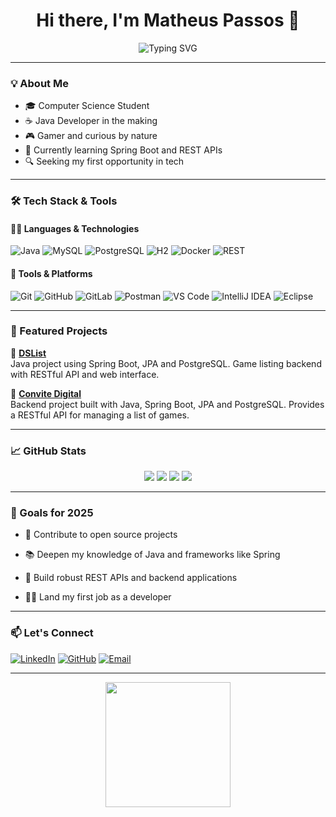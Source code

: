 <h1 align="center">Hi there, I'm Matheus Passos 👋</h1>
<p align="center">
  <img src="https://readme-typing-svg.demolab.com?font=Fira+Code&weight=600&size=24&pause=1000&center=true&vCenter=true&width=600&lines=Computer+Science+Student;Java+Enthusiast;Lifelong+Learner+%7C+Gamer+%7C+Brazilian" alt="Typing SVG" />
</p>

---

### 💡 About Me
- 🎓 Computer Science Student  
- ☕ Java Developer in the making  
- 🎮 Gamer and curious by nature  
- 🌱 Currently learning Spring Boot and REST APIs  
- 🔍 Seeking my first opportunity in tech

---

### 🛠️ Tech Stack & Tools

#### 👨‍💻 Languages & Technologies
![Java](https://img.shields.io/badge/Java-%23ED8B00.svg?style=for-the-badge&logo=openjdk&logoColor=white)
![MySQL](https://img.shields.io/badge/MySQL-4479A1.svg?style=for-the-badge&logo=mysql&logoColor=white)
![PostgreSQL](https://img.shields.io/badge/PostgreSQL-316192.svg?style=for-the-badge&logo=postgresql&logoColor=white)
![H2](https://img.shields.io/badge/H2-006666.svg?style=for-the-badge&logo=h2&logoColor=white)
![Docker](https://img.shields.io/badge/Docker-2496ED.svg?style=for-the-badge&logo=docker&logoColor=white)
![REST](https://img.shields.io/badge/REST-API-%23007ACC.svg?style=for-the-badge&logo=flask&logoColor=white)

#### 🧰 Tools & Platforms
![Git](https://img.shields.io/badge/Git-F05032.svg?style=for-the-badge&logo=git&logoColor=white)
![GitHub](https://img.shields.io/badge/GitHub-181717.svg?style=for-the-badge&logo=github&logoColor=white)
![GitLab](https://img.shields.io/badge/GitLab-FC6D26.svg?style=for-the-badge&logo=gitlab&logoColor=white)
![Postman](https://img.shields.io/badge/Postman-FF6C37.svg?style=for-the-badge&logo=postman&logoColor=white)
![VS Code](https://img.shields.io/badge/VS%20Code-0078d7.svg?style=for-the-badge&logo=visual-studio-code&logoColor=white)
![IntelliJ IDEA](https://img.shields.io/badge/IntelliJIDEA-000000.svg?style=for-the-badge&logo=intellij-idea&logoColor=white)
![Eclipse](https://img.shields.io/badge/Eclipse-FE7A16.svg?style=for-the-badge&logo=eclipse&logoColor=white)

---

### 🚀 Featured Projects

🔗 [**DSList**](https://github.com/MatheusP4ssos/dslist)  
Java project using Spring Boot, JPA and PostgreSQL. Game listing backend with RESTful API and web interface.

🔗 [**Convite Digital**](https://github.com/MatheusP4ssos/Convite-Digital)  
Backend project built with Java, Spring Boot, JPA and PostgreSQL. Provides a RESTful API for managing a list of games.

---


### 📈 GitHub Stats

<p align="center">
  <img src="http://github-profile-summary-cards.vercel.app/api/cards/profile-details?username=MatheusP4ssos&theme=tokyonight" />
  <img src="http://github-profile-summary-cards.vercel.app/api/cards/stats?username=MatheusP4ssos&theme=tokyonight" />
  <img src="http://github-profile-summary-cards.vercel.app/api/cards/most-commit-language?username=MatheusP4ssos&theme=tokyonight" />
  <img src="http://github-profile-summary-cards.vercel.app/api/cards/productive-time?username=MatheusP4ssos&theme=tokyonight&utcOffset=-3" />
</p>

---

### 🎯 Goals for 2025
- 🔨 Contribute to open source projects

- 📚 Deepen my knowledge of Java and frameworks like Spring

- 🧪 Build robust REST APIs and backend applications

- 👨‍💼 Land my first job as a developer
---

### 📫 Let's Connect

[![LinkedIn](https://img.shields.io/badge/-Matheus%20Passos-blue?style=for-the-badge&logo=linkedin&logoColor=white)](https://www.linkedin.com/in/math-holanda/)
[![GitHub](https://img.shields.io/badge/-GitHub-181717?style=for-the-badge&logo=github&logoColor=white)](https://github.com/MatheusP4ssos)
[![Email](https://img.shields.io/badge/Email-D14836?style=for-the-badge&logo=gmail&logoColor=white)](mailto:matheus.senai2016@gmail.com)

---

<p align="center">
  <img src="https://media.giphy.com/media/iIqmM5tTjmpOB9mpbn/giphy.gif" width="200">
</p>

